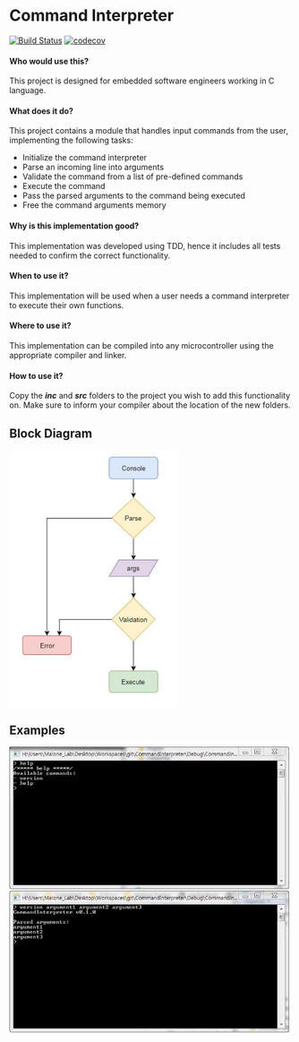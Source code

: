 # Command Interpreter

[![Build Status](https://travis-ci.org/miguelmoraperea/CommandInterpreter.svg?branch=master)](https://travis-ci.org/miguelmoraperea/CommandInterpreter)
[![codecov](https://codecov.io/gh/miguelmoraperea/CommandInterpreter/branch/master/graph/badge.svg)](https://codecov.io/gh/miguelmoraperea/CommandInterpreter)

#### Who would use this?
This project is designed for embedded software engineers working in C language.

#### What does it do?
This project contains a module that handles input commands from the user, implementing the following tasks:

-   Initialize the command interpreter
-   Parse an incoming line into arguments
-   Validate the command from a list of pre-defined commands
-   Execute the command
-   Pass the parsed arguments to the command being executed
-   Free the command arguments memory

#### Why is this implementation good?
This implementation was developed using TDD, hence it includes all tests needed to confirm the correct functionality.

#### When to use it?
This implementation will be used when a user needs a command interpreter to execute their own functions.

#### Where to use it?
This implementation can be compiled into any microcontroller using the appropriate compiler and linker.

#### How to use it?
Copy the _**inc**_ and _**src**_ folders to the project you wish to add this functionality on. Make sure to inform your compiler about the location of the new folders.


## Block Diagram
<img src="images/Command_Interpreter_Block_Diagram.JPG" width = "300">

## Examples
<img src="images/help_command.JPG" width = "500">

<img src="images/version_command_with_arguments.JPG" width = "500">
